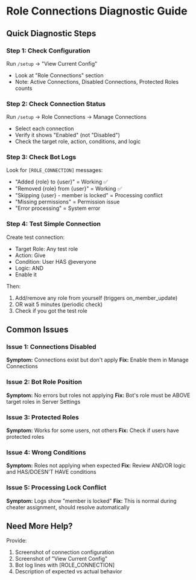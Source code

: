 # Role Connections Diagnostic Guide

## Quick Diagnostic Steps

### Step 1: Check Configuration
Run `/setup` → "View Current Config"
- Look at "Role Connections" section
- Note: Active Connections, Disabled Connections, Protected Roles counts

### Step 2: Check Connection Status
Run `/setup` → Role Connections → Manage Connections
- Select each connection
- Verify it shows "Enabled" (not "Disabled")
- Check the target role, action, conditions, and logic

### Step 3: Check Bot Logs
Look for `[ROLE_CONNECTION]` messages:
- "Added {role} to {user}" = Working ✅
- "Removed {role} from {user}" = Working ✅
- "Skipping {user} - member is locked" = Processing conflict
- "Missing permissions" = Permission issue
- "Error processing" = System error

### Step 4: Test Simple Connection
Create test connection:
- Target Role: Any test role
- Action: Give
- Condition: User HAS @everyone
- Logic: AND
- Enable it

Then:
1. Add/remove any role from yourself (triggers on_member_update)
2. OR wait 5 minutes (periodic check)
3. Check if you got the test role

## Common Issues

### Issue 1: Connections Disabled
**Symptom:** Connections exist but don't apply
**Fix:** Enable them in Manage Connections

### Issue 2: Bot Role Position
**Symptom:** No errors but roles not applying
**Fix:** Bot's role must be ABOVE target roles in Server Settings

### Issue 3: Protected Roles
**Symptom:** Works for some users, not others
**Fix:** Check if users have protected roles

### Issue 4: Wrong Conditions
**Symptom:** Roles not applying when expected
**Fix:** Review AND/OR logic and HAS/DOESN'T HAVE conditions

### Issue 5: Processing Lock Conflict
**Symptom:** Logs show "member is locked"
**Fix:** This is normal during cheater assignment, should resolve automatically

## Need More Help?

Provide:
1. Screenshot of connection configuration
2. Screenshot of "View Current Config" 
3. Bot log lines with [ROLE_CONNECTION]
4. Description of expected vs actual behavior